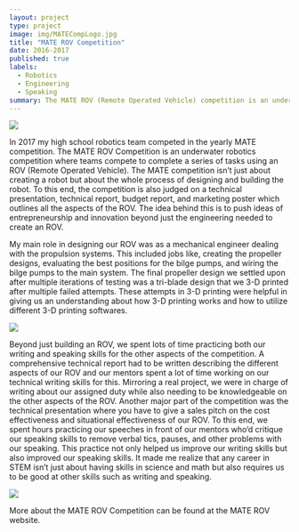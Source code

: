 ```yaml
---
layout: project
type: project
image: img/MATECompLogo.jpg
title: "MATE ROV Competition"
date: 2016-2017
published: true
labels:
  - Robotics
  - Engineering
  - Speaking
summary: The MATE ROV (Remote Operated Vehicle) competition is an underwater robotics competition in which teams act as “start-up” companies both designing and building an ROV while also creating technical and financial reports along with an engineering presentation. During my time competing in MATE, I learned many technical skills such as 3D printing, soldering, and coding along with skills such as public speaking and presenting.
---
```


<img class="img-fluid" src="../img/PoolComp.JPG">


  In 2017 my high school robotics team competed in the yearly MATE competition. The MATE ROV  Competition is an underwater robotics competition where teams compete to complete a series of tasks using an ROV (Remote Operated Vehicle). The MATE competition isn’t just about creating a robot but about the whole process of designing and building the robot. To this end, the competition is also judged on a technical presentation, technical report, budget report, and marketing poster which outlines all the aspects of the ROV. The idea behind this is to push ideas of entrepreneurship and innovation beyond just the engineering needed to create an ROV.
  
  
  My main role in designing our ROV was as a mechanical engineer dealing with the propulsion systems. This included jobs like, creating the propeller designs, evaluating the best positions for the bilge pumps, and wiring the bilge pumps to the main system. The final propeller design we settled upon after multiple iterations of testing was a tri-blade design that we 3-D printed after multiple failed attempts. These attempts in 3-D printing were helpful in giving us an understanding about how 3-D printing works and how to utilize different 3-D printing softwares.
  
  <img class="img-thumbnail" src="../img/Propeller.CR2">

Beyond just building an ROV, we spent lots of time practicing both our writing and speaking skills for the other aspects of the competition. A comprehensive technical report had to be written describing the different aspects of our ROV and our mentors spent a lot of time working on our technical writing skills for this. Mirroring a real project, we were in charge of writing about our assigned duty while also needing to be knowledgeable on the other aspects of the ROV. Another major part of the competition was the technical presentation where you have to give a sales pitch on the cost effectiveness and situational effectiveness of our ROV. To this end, we spent hours practicing our speeches in front of our mentors who’d critique our speaking skills to remove verbal tics, pauses, and other problems with our speaking. This practice not only helped us improve our writing skills but also improved our speaking skills. It made me realize that any career in STEM isn’t just about having skills in science and math but also requires us to be good at other skills such as writing and speaking.

  <img class="img-thumbnail" src="../img/FinalROV.CR2">

More about the MATE ROV Competition can be found at the MATE ROV website.
  
